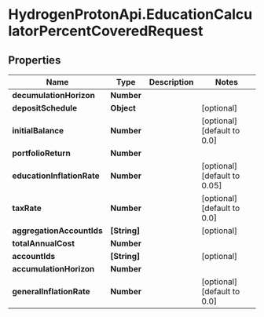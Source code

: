 # HydrogenProtonApi.EducationCalculatorPercentCoveredRequest

## Properties
Name | Type | Description | Notes
------------ | ------------- | ------------- | -------------
**decumulationHorizon** | **Number** |  | 
**depositSchedule** | **Object** |  | [optional] 
**initialBalance** | **Number** |  | [optional] [default to 0.0]
**portfolioReturn** | **Number** |  | 
**educationInflationRate** | **Number** |  | [optional] [default to 0.05]
**taxRate** | **Number** |  | [optional] [default to 0.0]
**aggregationAccountIds** | **[String]** |  | [optional] 
**totalAnnualCost** | **Number** |  | 
**accountIds** | **[String]** |  | [optional] 
**accumulationHorizon** | **Number** |  | 
**generalInflationRate** | **Number** |  | [optional] [default to 0.0]


